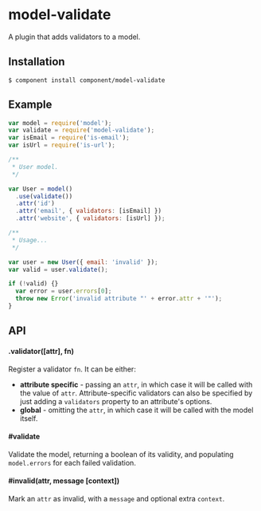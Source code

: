 
# model-validate

  A plugin that adds validators to a model.

## Installation

    $ component install component/model-validate

## Example

```js
var model = require('model');
var validate = require('model-validate');
var isEmail = require('is-email');
var isUrl = require('is-url');

/**
 * User model.
 */

var User = model()
  .use(validate())
  .attr('id')
  .attr('email', { validators: [isEmail] })
  .attr('website', { validators: [isUrl] });

/**
 * Usage...
 */

var user = new User({ email: 'invalid' });
var valid = user.validate();

if (!valid) {}
  var error = user.errors[0];
  throw new Error('invalid attribute "' + error.attr + '"');
}
```

## API

#### .validator([attr], fn)

  Register a validator `fn`. It can be either:
 
  * **attribute specific** - passing an `attr`, in which case it will be called with the value of `attr`. Attribute-specific validators can also be specified by just adding a `validators` property to an attribute's options.
  * **global** - omitting the `attr`, in which case it will be called with the model itself.

#### #validate

  Validate the model, returning a boolean of its validity, and populating `model.errors` for each failed validation.

#### #invalid(attr, message [context])

  Mark an `attr` as invalid, with a `message` and optional extra `context`.